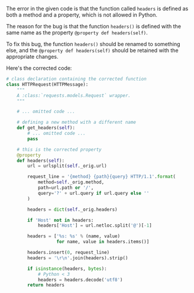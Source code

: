 The error in the given code is that the function called `headers` is defined as both a method and a property, which is not allowed in Python.

The reason for the bug is that the function `headers()` is defined with the same name as the property `@property def headers(self)`.

To fix this bug, the function `headers()` should be renamed to something else, and the `@property def headers(self)` should be retained with the appropriate changes.

Here's the corrected code:

```python
# class declaration containing the corrected function
class HTTPRequest(HTTPMessage):
    """
    A :class:`requests.models.Request` wrapper.
    """

    # ... omitted code ...

    # defining a new method with a different name
    def get_headers(self):
        # ... omitted code ...
        pass

    # this is the corrected property
    @property
    def headers(self):
        url = urlsplit(self._orig.url)

        request_line = '{method} {path}{query} HTTP/1.1'.format(
            method=self._orig.method,
            path=url.path or '/',
            query='?' + url.query if url.query else ''
        )

        headers = dict(self._orig.headers)

        if 'Host' not in headers:
            headers['Host'] = url.netloc.split('@')[-1]

        headers = ['%s: %s' % (name, value)
                   for name, value in headers.items()]

        headers.insert(0, request_line)
        headers = '\r\n'.join(headers).strip()

        if isinstance(headers, bytes):
            # Python < 3
            headers = headers.decode('utf8')
        return headers
```